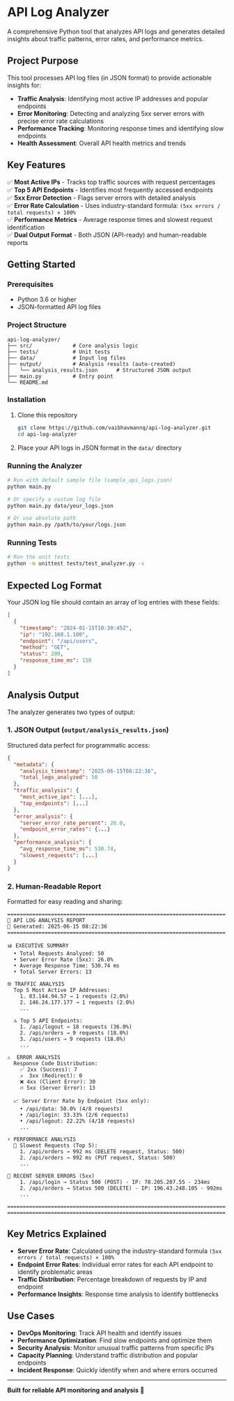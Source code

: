 # API Log Analyzer

A comprehensive Python tool that analyzes API logs and generates detailed insights about traffic patterns, error rates, and performance metrics.

## Project Purpose

This tool processes API log files (in JSON format) to provide actionable insights for:
- **Traffic Analysis**: Identifying most active IP addresses and popular endpoints
- **Error Monitoring**: Detecting and analyzing 5xx server errors with precise error rate calculations
- **Performance Tracking**: Monitoring response times and identifying slow endpoints
- **Health Assessment**: Overall API health metrics and trends

## Key Features

✅ **Most Active IPs** - Tracks top traffic sources with request percentages  
✅ **Top 5 API Endpoints** - Identifies most frequently accessed endpoints  
✅ **5xx Error Detection** - Flags server errors with detailed analysis  
✅ **Error Rate Calculation** - Uses industry-standard formula: `(5xx errors / total requests) × 100%`  
✅ **Performance Metrics** - Average response times and slowest request identification  
✅ **Dual Output Format** - Both JSON (API-ready) and human-readable reports  

## Getting Started

### Prerequisites
- Python 3.6 or higher
- JSON-formatted API log files

### Project Structure
```
api-log-analyzer/
├── src/             # Core analysis logic
├── tests/           # Unit tests
├── data/            # Input log files
├── output/          # Analysis results (auto-created)
│   └── analysis_results.json      # Structured JSON output
├── main.py          # Entry point
└── README.md
```

### Installation
1. Clone this repository
   ```bash
   git clone https://github.com/vaibhavmannq/api-log-analyzer.git
   cd api-log-analyzer
   ```
2. Place your API logs in JSON format in the `data/` directory

### Running the Analyzer
```bash
# Run with default sample file (sample_api_logs.json)
python main.py

# Or specify a custom log file
python main.py data/your_logs.json

# Or use absolute path
python main.py /path/to/your/logs.json
```

### Running Tests
```bash
# Run the unit tests
python -m unittest tests/test_analyzer.py -v
```

## Expected Log Format
Your JSON log file should contain an array of log entries with these fields:
```json
[
  {
    "timestamp": "2024-01-15T10:30:45Z",
    "ip": "192.168.1.100",
    "endpoint": "/api/users",
    "method": "GET",
    "status": 200,
    "response_time_ms": 150
  }
]
```

## Analysis Output

The analyzer generates two types of output:

### 1. JSON Output (`output/analysis_results.json`)
Structured data perfect for programmatic access:
```json
{
  "metadata": {
    "analysis_timestamp": "2025-06-15T08:22:36",
    "total_logs_analyzed": 50
  },
  "traffic_analysis": {
    "most_active_ips": [...],
    "top_endpoints": [...]
  },
  "error_analysis": {
    "server_error_rate_percent": 26.0,
    "endpoint_error_rates": {...}
  },
  "performance_analysis": {
    "avg_response_time_ms": 530.74,
    "slowest_requests": [...]
  }
}
```

### 2. Human-Readable Report
Formatted for easy reading and sharing:

```
======================================================================
🚀 API LOG ANALYSIS REPORT
📅 Generated: 2025-06-15 08:22:36
======================================================================

📊 EXECUTIVE SUMMARY
  • Total Requests Analyzed: 50
  • Server Error Rate (5xx): 26.0%
  • Average Response Time: 530.74 ms
  • Total Server Errors: 13

🌐 TRAFFIC ANALYSIS
  Top 5 Most Active IP Addresses:
    1. 83.144.94.57 → 1 requests (2.0%)
    2. 146.24.177.177 → 1 requests (2.0%)
    ...

  🔝 Top 5 API Endpoints:
    1. /api/logout → 18 requests (36.0%)
    2. /api/orders → 9 requests (18.0%)
    3. /api/users → 9 requests (18.0%)
    ...

⚠️  ERROR ANALYSIS
  Response Code Distribution:
    ✅ 2xx (Success): 7
    ↗️  3xx (Redirect): 0
    ❌ 4xx (Client Error): 30
    🔥 5xx (Server Error): 13

  📈 Server Error Rate by Endpoint (5xx only):
    • /api/data: 50.0% (4/8 requests)
    • /api/login: 33.33% (2/6 requests)
    • /api/logout: 22.22% (4/18 requests)
    ...

⚡ PERFORMANCE ANALYSIS
  🐌 Slowest Requests (Top 5):
    1. /api/orders → 992 ms (DELETE request, Status: 500)
    2. /api/orders → 992 ms (PUT request, Status: 500)
    ...

🚨 RECENT SERVER ERRORS (5xx)
    1. /api/login → Status 500 (POST) - IP: 78.205.207.55 - 234ms
    2. /api/orders → Status 500 (DELETE) - IP: 196.43.248.105 - 992ms
    ...

======================================================================
======================================================================
```

## Key Metrics Explained

- **Server Error Rate**: Calculated using the industry-standard formula `(5xx errors / total requests) × 100%`
- **Endpoint Error Rates**: Individual error rates for each API endpoint to identify problematic areas
- **Traffic Distribution**: Percentage breakdown of requests by IP and endpoint
- **Performance Insights**: Response time analysis to identify bottlenecks

## Use Cases

- **DevOps Monitoring**: Track API health and identify issues
- **Performance Optimization**: Find slow endpoints and optimize them
- **Security Analysis**: Monitor unusual traffic patterns from specific IPs
- **Capacity Planning**: Understand traffic distribution and popular endpoints
- **Incident Response**: Quickly identify when and where errors occurred

---

**Built for reliable API monitoring and analysis** 🚀